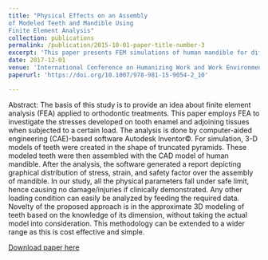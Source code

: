 ```yaml
---
title: "Physical Effects on an Assembly
of Modeled Teeth and Mandible Using
Finite Element Analysis"
collection: publications
permalink: /publication/2015-10-01-paper-title-number-3
excerpt: 'This paper presents FEM simulations of human mandible for different orthodontic loadings.'
date: 2017-12-01
venue: 'International Conference on Humanizing Work and Work Environment'
paperurl: 'https://doi.org/10.1007/978-981-15-9054-2_10'

---
```

Abstract: The basis of this study is to provide an idea about finite element analysis
(FEA) applied to orthodontic treatments. This paper employs FEA to investigate
the stresses developed on tooth enamel and adjoining tissues when subjected to
a certain load. The analysis is done by computer-aided engineering (CAE)-based
software Autodesk Inventor©. For simulation, 3-D models of teeth were created in
the shape of truncated pyramids. These modeled teeth were then assembled with the
CAD model of human mandible. After the analysis, the software generated a report
depicting graphical distribution of stress, strain, and safety factor over the assembly of
mandible. In our study, all the physical parameters fall under safe limit, hence causing
no damage/injuries if clinically demonstrated. Any other loading condition can easily
be analyzed by feeding the required data. Novelty of the proposed approach is in the
approximate 3D modeling of teeth based on the knowledge of its dimension, without
taking the actual model into consideration. This methodology can be extended to a
wider range as this is cost effective and simple.

[Download paper here](https://doi.org/10.1007/978-981-15-9054-2_10)



